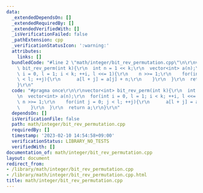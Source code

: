 ```yaml
---
data:
  _extendedDependsOn: []
  _extendedRequiredBy: []
  _extendedVerifiedWith: []
  _isVerificationFailed: false
  _pathExtension: cpp
  _verificationStatusIcon: ':warning:'
  attributes:
    links: []
  bundledCode: "#line 2 \"math/integer/bit_rev_permutation.cpp\"\n\r\nvector<int>\
    \ bit_rev_perm(int k){\r\n  int n = 1 << k;\r\n  vector<int> a(n);\r\n  for(int\
    \ i = 0, l = 1; i < k; ++i, l <<= 1){\r\n    n >>= 1;\r\n    for(int j = 0; j\
    \ < l; ++j){\r\n      a[l + j] = a[j] + n;\r\n    }\r\n  }\r\n  return a;\r\n\
    }\r\n"
  code: "#pragma once\r\n\r\nvector<int> bit_rev_perm(int k){\r\n  int n = 1 << k;\r\
    \n  vector<int> a(n);\r\n  for(int i = 0, l = 1; i < k; ++i, l <<= 1){\r\n   \
    \ n >>= 1;\r\n    for(int j = 0; j < l; ++j){\r\n      a[l + j] = a[j] + n;\r\n\
    \    }\r\n  }\r\n  return a;\r\n}\r\n"
  dependsOn: []
  isVerificationFile: false
  path: math/integer/bit_rev_permutation.cpp
  requiredBy: []
  timestamp: '2023-02-10 14:54:58+09:00'
  verificationStatus: LIBRARY_NO_TESTS
  verifiedWith: []
documentation_of: math/integer/bit_rev_permutation.cpp
layout: document
redirect_from:
- /library/math/integer/bit_rev_permutation.cpp
- /library/math/integer/bit_rev_permutation.cpp.html
title: math/integer/bit_rev_permutation.cpp
---
```

